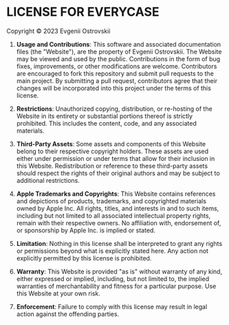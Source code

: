 # LICENSE FOR EVERYCASE

Copyright © 2023 Evgenii Ostrovskii

1. **Usage and Contributions**: This software and associated documentation files (the "Website"), are the property of Evgenii Ostrovskii. The Website may be viewed and used by the public. Contributions in the form of bug fixes, improvements, or other modifications are welcome. Contributors are encouraged to fork this repository and submit pull requests to the main project. By submitting a pull request, contributors agree that their changes will be incorporated into this project under the terms of this license.

2. **Restrictions**: Unauthorized copying, distribution, or re-hosting of the Website in its entirety or substantial portions thereof is strictly prohibited. This includes the content, code, and any associated materials.

3. **Third-Party Assets**: Some assets and components of this Website belong to their respective copyright holders. These assets are used either under permission or under terms that allow for their inclusion in this Website. Redistribution or reference to these third-party assets should respect the rights of their original authors and may be subject to additional restrictions.

4. **Apple Trademarks and Copyrights**: This Website contains references and depictions of products, trademarks, and copyrighted materials owned by Apple Inc. All rights, titles, and interests in and to such items, including but not limited to all associated intellectual property rights, remain with their respective owners. No affiliation with, endorsement of, or sponsorship by Apple Inc. is implied or stated.

5. **Limitation**: Nothing in this license shall be interpreted to grant any rights or permissions beyond what is explicitly stated here. Any action not explicitly permitted by this license is prohibited.

6. **Warranty**: This Website is provided "as is" without warranty of any kind, either expressed or implied, including, but not limited to, the implied warranties of merchantability and fitness for a particular purpose. Use this Website at your own risk.

7. **Enforcement**: Failure to comply with this license may result in legal action against the offending parties.
